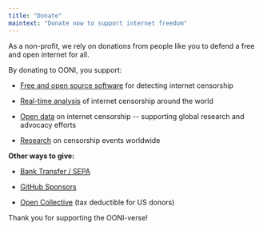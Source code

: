 ```yaml
---
title: "Donate"
maintext: "Donate now to support internet freedom"
---
```


As a non-profit, we rely on donations from people like you to defend a free and open internet for all. 

By donating to OONI, you support:

* [Free and open source software](https://ooni.org/install/) for detecting internet censorship

* [Real-time analysis](https://github.com/ooni/pipeline/) of internet censorship around the world

* [Open data](https://ooni.org/data/) on internet censorship -- supporting global research and advocacy efforts

* [Research](https://ooni.org/reports/) on censorship events worldwide

**Other ways to give:**

* [Bank Transfer / SEPA](/donate/sepa)

* [GitHub Sponsors](https://github.com/sponsors/ooni/)

* [Open Collective](https://opencollective.com/ooni) (tax deductible for US donors)

Thank you for supporting the OONI-verse!
